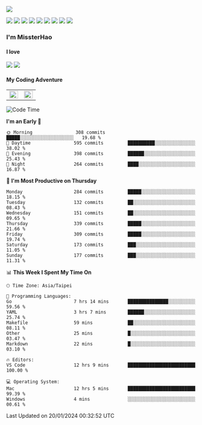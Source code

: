 ![](https://komarev.com/ghpvc/?username=MissterHao&color=ff69b4)

[![](https://img.shields.io/badge/Amazon%20AWS-%23232F3E?logo=amazon-aws&logoColor=white&style=for-the-badge)](https://aws.amazon.com/)
[![](https://img.shields.io/badge/Python-3776AB?style=for-the-badge&logo=python&logoColor=white)](https://www.djangoproject.com/)
[![](https://img.shields.io/badge/Django-092E20?style=for-the-badge&logo=django&logoColor=white)](https://www.python.org/)
[![](https://img.shields.io/badge/Rust-%23EB6400?style=for-the-badge&logo=rust&logoColor=white)](https://www.python.org/)
[![](https://img.shields.io/badge/Flask-23232F3E?style=for-the-badge&logo=flask&logoColor=white)](https://flask.palletsprojects.com/en/2.1.x/)
[![](https://img.shields.io/badge/go-%2300ADD8.svg?&style=for-the-badge&logo=go&logoColor=white)](https://golang.org/)
[![](https://img.shields.io/badge/javascript-%23F7DF1E.svg?&style=for-the-badge&logo=javascript&logoColor=black)](https://www.javascript.com/)
[![](https://img.shields.io/badge/mysql-%234479A1.svg?&style=for-the-badge&logo=mysql&logoColor=white)](https://www.mysql.com/)
[![](https://img.shields.io/badge/docker-%232496ED.svg?&style=for-the-badge&logo=docker&logoColor=white)](https://www.docker.com/)

### I'm MissterHao

#### I love  
![](https://img.shields.io/badge/Netflix-E50914?style=for-the-badge&logo=netflix&logoColor=white)
![](https://img.shields.io/badge/YouTube-FF0000?style=for-the-badge&logo=youtube&logoColor=white)

#### My Coding Adventure
<!-- Readme stats -->
<!-- https://github.com/anuraghazra/github-readme-stats -->
<table>
<tr>
    <td valign="top" width="50%">
    <img src="https://github-readme-stats.vercel.app/api?username=MissterHao&hide_border=true&show_icons=true&locale=en" align="left" style="width: 100%" />
    </td>
    <td valign="top" width="50%">
    <img src="https://github-readme-stats.vercel.app/api/top-langs?username=MissterHao&hide_border=true&show_icons=true&locale=en&layout=compact" align="left" style="width: 100%" />
    </td>
</tr>
</table>  


<!--START_SECTION:waka-->
![Code Time](http://img.shields.io/badge/Code%20Time-1%2C312%20hrs%202%20mins-blue)

**I'm an Early 🐤** 

```text
🌞 Morning                308 commits         █████░░░░░░░░░░░░░░░░░░░░   19.68 % 
🌆 Daytime                595 commits         ██████████░░░░░░░░░░░░░░░   38.02 % 
🌃 Evening                398 commits         ██████░░░░░░░░░░░░░░░░░░░   25.43 % 
🌙 Night                  264 commits         ████░░░░░░░░░░░░░░░░░░░░░   16.87 % 
```
📅 **I'm Most Productive on Thursday** 

```text
Monday                   284 commits         █████░░░░░░░░░░░░░░░░░░░░   18.15 % 
Tuesday                  132 commits         ██░░░░░░░░░░░░░░░░░░░░░░░   08.43 % 
Wednesday                151 commits         ██░░░░░░░░░░░░░░░░░░░░░░░   09.65 % 
Thursday                 339 commits         █████░░░░░░░░░░░░░░░░░░░░   21.66 % 
Friday                   309 commits         █████░░░░░░░░░░░░░░░░░░░░   19.74 % 
Saturday                 173 commits         ███░░░░░░░░░░░░░░░░░░░░░░   11.05 % 
Sunday                   177 commits         ███░░░░░░░░░░░░░░░░░░░░░░   11.31 % 
```


📊 **This Week I Spent My Time On** 

```text
🕑︎ Time Zone: Asia/Taipei

💬 Programming Languages: 
Go                       7 hrs 14 mins       ███████████████░░░░░░░░░░   59.56 % 
YAML                     3 hrs 7 mins        ██████░░░░░░░░░░░░░░░░░░░   25.74 % 
Makefile                 59 mins             ██░░░░░░░░░░░░░░░░░░░░░░░   08.11 % 
Other                    25 mins             █░░░░░░░░░░░░░░░░░░░░░░░░   03.47 % 
Markdown                 22 mins             █░░░░░░░░░░░░░░░░░░░░░░░░   03.10 % 

🔥 Editors: 
VS Code                  12 hrs 9 mins       █████████████████████████   100.00 % 

💻 Operating System: 
Mac                      12 hrs 5 mins       █████████████████████████   99.39 % 
Windows                  4 mins              ░░░░░░░░░░░░░░░░░░░░░░░░░   00.61 % 
```


 Last Updated on 20/01/2024 00:32:52 UTC
<!--END_SECTION:waka-->

<!--
**MissterHao/MissterHao** is a ✨ _special_ ✨ repository because its `README.md` (this file) appears on your GitHub profile.

Here are some ideas to get you started:

- 🔭 I’m currently working on ...
- 🌱 I’m currently learning ...
- 👯 I’m looking to collaborate on ...
- 🤔 I’m looking for help with ...
- 💬 Ask me about ...
- 📫 How to reach me: ...
- 😄 Pronouns: ...
- ⚡ Fun fact: ...
-->
